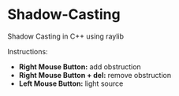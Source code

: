 # Shadow-Casting
Shadow Casting in C++ using raylib

Instructions:

 - **Right Mouse Button:** add obstruction
 - **Right Mouse Button + del:** remove obstruction
 - **Left Mouse Button:** light source 